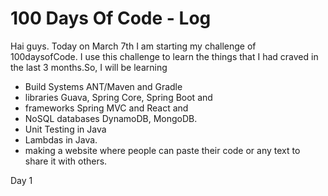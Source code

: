 # 100 Days Of Code - Log
Hai guys. Today on March 7th I am starting my challenge of 100daysofCode.
I use this challenge to learn the things that I had craved in the last 3 months.So, I will be learning
- Build Systems ANT/Maven and Gradle
- libraries Guava, Spring Core, Spring Boot and 
- frameworks Spring MVC and React and 
- NoSQL databases DynamoDB, MongoDB.  
- Unit Testing in Java
- Lambdas in Java.
- making a website where people can paste their code or any text to share it with others.


Day 1 
